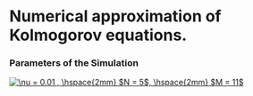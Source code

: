 # Numerical approximation of Kolmogorov equations.

### Parameters of the Simulation
<a href="https://www.codecogs.com/eqnedit.php?latex=\nu&space;=&space;0.01&space;,&space;\hspace{2mm}&space;$N&space;=&space;5$,&space;\hspace{2mm}&space;$M&space;=&space;11$" target="_blank"><img src="https://latex.codecogs.com/gif.latex?\nu&space;=&space;0.01&space;,&space;\hspace{2mm}&space;$N&space;=&space;5$,&space;\hspace{2mm}&space;$M&space;=&space;11$" title="\nu = 0.01 , \hspace{2mm} $N = 5$, \hspace{2mm} $M = 11$" /></a>
